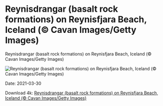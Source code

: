 # Reynisdrangar (basalt rock formations) on Reynisfjara Beach, Iceland (© Cavan Images/Getty Images)

Reynisdrangar (basalt rock formations) on Reynisfjara Beach, Iceland (© Cavan Images/Getty Images)

![Reynisdrangar (basalt rock formations) on Reynisfjara Beach, Iceland (© Cavan Images/Getty Images)](https://bing.com/th?id=OHR.Reynisfjara_EN-US7429542895_UHD.jpg&w=1024&h=576)

Date: 2021-03-30

Download 4k: [Reynisdrangar (basalt rock formations) on Reynisfjara Beach, Iceland (© Cavan Images/Getty Images)](https://bing.com/th?id=OHR.Reynisfjara_EN-US7429542895_UHD.jpg)


